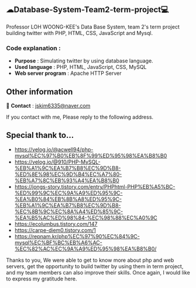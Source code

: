 ## ☁Database-System-Team2-term-project💻
Professor LOH WOONG-KEE's Data Base System, team 2's term project building twitter with PHP, HTML, CSS, JavaScript and Mysql. 

### Code explanation : 
- **Purpose** : Simulating twitter by using database language.
- **Used language** : PHP, HTML, JavaScript, CSS, MySQL
- **Web server program** : Apache HTTP Server

## Other information
📧 **Contact** : jskim6335@naver.com

If you contact with me, Please reply to the following address.

## Special thank to...
- https://velog.io/@acwell94/php-mysql%EC%97%B0%EB%8F%99%ED%95%98%EA%B8%B0
- https://velog.io/@910/PHP-MySQL-%EB%A1%9C%EA%B7%B8%EC%9D%B8-%ED%8E%98%EC%9D%B4%EC%A7%80-%EB%A7%8C%EB%93%A4%EA%B8%B0
- https://jongs-story.tistory.com/entry/PHPhtml-PHP%EB%A5%BC-%ED%99%9C%EC%9A%A9%ED%95%9C-%EA%B0%84%EB%8B%A8%ED%95%9C-%EB%A1%9C%EA%B7%B8%EC%9D%B8-%EC%8B%9C%EC%8A%A4%ED%85%9C-%EA%B5%AC%ED%98%84-%EC%98%88%EC%A0%9C
- https://ecolumbus.tistory.com/147
- https://carpe-diem0.tistory.com/1
- https://repnam.kr/php%EC%97%90%EC%84%9C-mysql%EC%BF%BC%EB%A6%AC-%EC%82%AC%EC%9A%A9%ED%95%98%EA%B8%B0/

Thanks to you, We were able to get to know more about php and web servers, get the opportunity to build twitter by using them in term project, and my team members can also improve their skills.
Once again, I would like to express my gratitude here.
